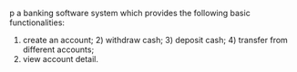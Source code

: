 p a banking software system which provides the following basic functionalities:
1) create an account; 2) withdraw cash; 3) deposit cash; 4) transfer from different accounts;
5) view account detail.